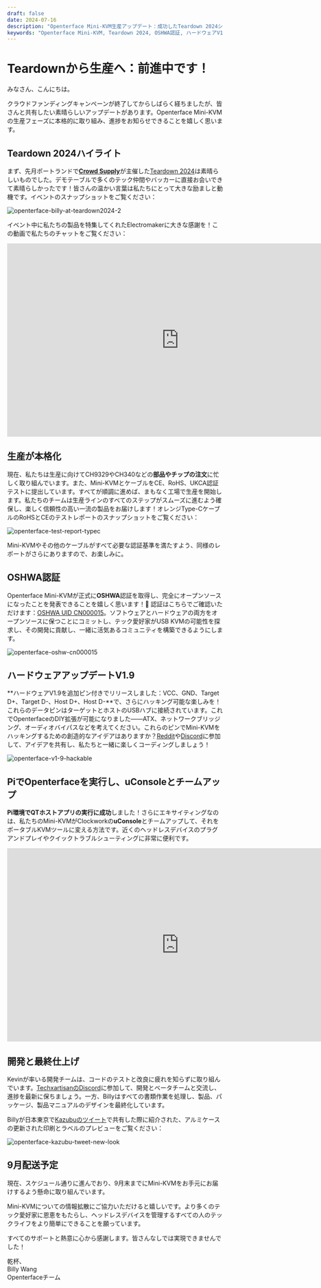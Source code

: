 ```yaml
---
draft: false
date: 2024-07-16
description: "Openterface Mini-KVM生産アップデート：成功したTeardown 2024ショーケース、OSHWA認証取得、ハッキング可能なピン付きハードウェアV1.9リリース、9月配送予定。さらにRaspberry Pi互換性とuConsole統合！"
keywords: "Openterface Mini-KVM, Teardown 2024, OSHWA認証, ハードウェアV1.9, 生産アップデート, Raspberry Pi互換性, uConsole統合, オープンソースハードウェア, CE認証, RoHS準拠, ハッキング可能ハードウェア, USB KVM, テック生産, Crowd Supplyイベント"
---
```


# Teardownから生産へ：前進中です！

みなさん、こんにちは。

クラウドファンディングキャンペーンが終了してからしばらく経ちましたが、皆さんと共有したい素晴らしいアップデートがあります。Openterface Mini-KVMの生産フェーズに本格的に取り組み、進捗をお知らせできることを嬉しく思います。

## Teardown 2024ハイライト

まず、先月ポートランドで[**Crowd Supply**](https://www.crowdsupply.com/teardown/portland-2024)が主催した[Teardown 2024](https://x.com/TechxArtisan/status/1810619822948090092)は素晴らしいものでした。デモテーブルで多くのテック仲間やバッカーに直接お会いできて素晴らしかったです！皆さんの温かい言葉は私たちにとって大きな励ましと動機です。イベントのスナップショットをご覧ください：

![openterface-billy-at-teardown2024-2](https://www.crowdsupply.com/img/f0a2/16c34150-c59a-40d0-ab77-7c5dada8f0a2/openterface-billy-at-teardown2024-2_jpg_gallery-lg.jpg)

イベント中に私たちの製品を特集してくれたElectromakerに大きな感謝を！この動画で私たちのチャットをご覧ください：

<iframe width="800" height="450" src="https://www.youtube.com/embed/K0EuMSQEwKo" title="YouTube video player" frameborder="0" allow="accelerometer; autoplay; clipboard-write; encrypted-media; gyroscope; picture-in-picture; web-share" allowfullscreen></iframe>

## 生産が本格化

現在、私たちは生産に向けてCH9329やCH340などの**部品やチップの注文**に忙しく取り組んでいます。また、Mini-KVMとケーブルをCE、RoHS、UKCA認証テストに提出しています。すべてが順調に進めば、まもなく工場で生産を開始します。私たちのチームは生産ラインのすべてのステップがスムーズに進むよう確保し、楽しく信頼性の高い一流の製品をお届けします！オレンジType-CケーブルのRoHSとCEのテストレポートのスナップショットをご覧ください：

![openterface-test-report-typec](https://www.crowdsupply.com/img/8d57/cd1d5f8e-820b-40c2-b758-1f075e2e8d57/openterface-test-report-typec_jpg_gallery-lg.jpg)

Mini-KVMやその他のケーブルがすべて必要な認証基準を満たすよう、同様のレポートがさらにありますので、お楽しみに。

## OSHWA認証

Openterface Mini-KVMが正式に**OSHWA**認証を取得し、完全にオープンソースになったことを発表できることを嬉しく思います！🥳 認証はこちらでご確認いただけます：[OSHWA UID CN000015](https://certification.oshwa.org/cn000015.html)。ソフトウェアとハードウェアの両方をオープンソースに保つことにコミットし、テック愛好家がUSB KVMの可能性を探求し、その開発に貢献し、一緒に活気あるコミュニティを構築できるようにします。

![openterface-oshw-cn000015](https://www.crowdsupply.com/img/925a/fbf33f8d-0c0d-405e-bb34-6e0038c9925a/openterface-oshw-cn000015_jpg_md-xl.jpg)

## ハードウェアアップデートV1.9

**ハードウェアV1.9を追加ピン付きでリリースしました：VCC、GND、Target D+、Target D-、Host D+、Host D-**で、さらにハッキング可能な楽しみを！これらのデータピンはターゲットとホストのUSBハブに接続されています。これでOpenterfaceのDIY拡張が可能になりました——ATX、ネットワークブリッジング、オーディオバイパスなどを考えてください。これらのピンでMini-KVMをハッキングするための創造的なアイデアはありますか？[Reddit](/reddit)や[Discord](/discord)に参加して、アイデアを共有し、私たちと一緒に楽しくコーディングしましょう！

![openterface-v1-9-hackable](https://www.crowdsupply.com/img/caf8/7b5bb696-2342-487a-b0e8-aa137e6dcaf8/openterface-v1-9-hackable_jpg_md-xl.jpg)

## PiでOpenterfaceを実行し、uConsoleとチームアップ

**Pi環境でQTホストアプリの実行に成功**しました！さらにエキサイティングなのは、私たちのMini-KVMがClockworkの**uConsole**とチームアップして、それをポータブルKVMツールに変える方法です。近くのヘッドレスデバイスのプラグアンドプレイやクイックトラブルシューティングに非常に便利です。

<iframe width="800" height="450" src="https://www.youtube.com/embed/n7k_FwgM9kA" title="YouTube video player" frameborder="0" allow="accelerometer; autoplay; clipboard-write; encrypted-media; gyroscope; picture-in-picture; web-share" allowfullscreen></iframe>

## 開発と最終仕上げ

Kevinが率いる開発チームは、コードのテストと改良に疲れを知らずに取り組んでいます。[TechxartisanのDiscord](/discord)に参加して、開発とベータチームと交流し、進捗を最新に保ちましょう。一方、Billyはすべての書類作業を処理し、製品、パッケージ、製品マニュアルのデザインを最終化しています。

Billyが日本東京で[Kazubuのツイート](https://x.com/_kazubu/status/1803442407800971612)で共有した際に紹介された、アルミケースの更新された印刷とラベルのプレビューをご覧ください：

![openterface-kazubu-tweet-new-look](https://www.crowdsupply.com/img/a680/71cdf2d7-27a3-4b93-8271-b3e82229a680/openterface-kazubu-tweet-new-look_jpg_md-xl.jpg)

## 9月配送予定

現在、スケジュール通りに進んでおり、9月末までにMini-KVMをお手元にお届けするよう懸命に取り組んでいます。

Mini-KVMについての情報拡散にご協力いただけると嬉しいです。より多くのテック愛好家に恩恵をもたらし、ヘッドレスデバイスを管理するすべての人のテックライフをより簡単にできることを願っています。

すべてのサポートと熱意に心から感謝します。皆さんなしでは実現できませんでした！

乾杯、  
Billy Wang  
Openterfaceチーム
